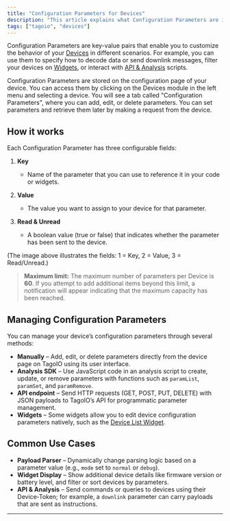 ```yaml
---
title: "Configuration Parameters for Devices"
description: "This article explains what Configuration Parameters are in TagoIO devices, where to find them, and the three configurable fields for each parameter (Key, Value, Read/Unread). It also shows how to access the Configuration Parameters tab on a device and how parameters can be set and retrieved."
tags: ["tagoio", "devices"]
---
```

Configuration Parameters are key-value pairs that enable you to customize the behavior of your [Devices](../devices/devices) in different scenarios. For example, you can use them to specify how to decode data or send downlink messages, filter your devices on [Widgets](../widgets/widgets-overview), or interact with [API & Analysis](../api/api-overview) scripts.

Configuration Parameters are stored on the configuration page of your device. You can access them by clicking on the Devices module in the left menu and selecting a device. You will see a tab called "Configuration Parameters", where you can add, edit, or delete parameters. You can set parameters and retrieve them later by making a request from the device.

<!-- Image placeholder removed for build -->

## How it works

Each Configuration Parameter has three configurable fields:

1. **Key**  
   - Name of the parameter that you can use to reference it in your code or widgets.

2. **Value**  
   - The value you want to assign to your device for that parameter.

3. **Read & Unread**  
   - A boolean value (true or false) that indicates whether the parameter has been sent to the device.

(The image above illustrates the fields: 1 = Key, 2 = Value, 3 = Read/Unread.)

> **Maximum limit:** The maximum number of parameters per Device is **60**. If you attempt to add additional items beyond this limit, a notification will appear indicating that the maximum capacity has been reached.

## Managing Configuration Parameters

You can manage your device’s configuration parameters through several methods:

- **Manually** – Add, edit, or delete parameters directly from the device page on TagoIO using its user interface.
- **Analysis SDK** – Use JavaScript code in an analysis script to create, update, or remove parameters with functions such as `paramList`, `paramSet`, and `paramRemove`.
- **API endpoint** – Send HTTP requests (GET, POST, PUT, DELETE) with JSON payloads to TagoIO’s API for programmatic parameter management.
- **Widgets** – Some widgets allow you to edit device configuration parameters natively, such as the [Device List Widget](../widgets/device-list-widget).

## Common Use Cases

- **Payload Parser** – Dynamically change parsing logic based on a parameter value (e.g., `mode` set to `normal` or `debug`).
- **Widget Display** – Show additional device details like firmware version or battery level, and filter or sort devices by parameters.
- **API & Analysis** – Send commands or queries to devices using their Device‑Token; for example, a `downlink` parameter can carry payloads that are sent as instructions.

---